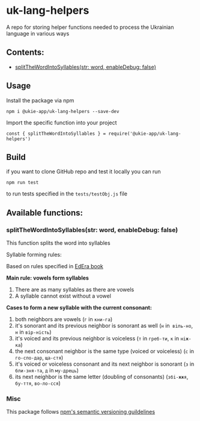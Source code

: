 # uk-lang-helpers
A repo for storing helper functions needed to process the Ukrainian language in various ways

## Contents:
* [splitTheWordIntoSyllables(str: word, enableDebug: false)](#splitTheWordIntoSyllables)

## Usage
Install the package via npm

`npm i @ukie-app/uk-lang-helpers --save-dev`

Import the specific function into your project

`const { splitTheWordIntoSyllables } = require('@ukie-app/uk-lang-helpers')`

## Build
if you want to clone GitHub repo and test it locally you can run

`npm run test`

to run tests specified in the `tests/testObj.js` file


## Available functions:
<a name="splitTheWordIntoSyllables"></a>
### splitTheWordIntoSyllables(str: word, enableDebug: false)

This function splits the word into syllables

Syllable forming rules:
 
Based on rules specified in [EdEra book](https://edera.gitbook.io/ed-era-book-ukr/fonetika_grafka_orfoepya/sklad_skladopodl)

**Main rule: vowels form syllables**
1. There are as many syllables as there are vowels
2. A syllable cannot exist without a vowel
    
**Cases to form a new syllable with the current consonant:**
1. both neighbors are vowels (`г` in `кни-га`)
2. it's sonorant and its previous neighbor is sonorant as well (`н` in` вiль-но`, `н` in `вiр-нiсть`)
3. it's voiced and its previous neighbor is voiceless (`т` in `греб-ти`, `к` in `нiж-ка`)
4. the next consonant neighbor is the same type (voiced or voiceless) (`с` in `го-спо-дар`, `ща-стя`)
5. it's voiced or voiceless consonant and its next neighbor is sonorant (`з` in `бли-зня-та`, `д` in `му-дрець`)
6. its next neighbor is the same letter (doubling of consonants) (`збi-жжя`, `бу-ття`, `во-ло-сся`)

### Misc
This package follows [npm's semantic versioning guildelines](https://docs.npmjs.com/about-semantic-versioning)
